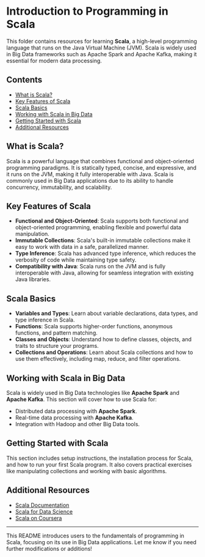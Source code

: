 # Introduction to Programming in Scala

This folder contains resources for learning **Scala**, a high-level programming language that runs on the Java Virtual Machine (JVM). Scala is widely used in Big Data frameworks such as Apache Spark and Apache Kafka, making it essential for modern data processing.

## Contents
- [What is Scala?](#what-is-scala)
- [Key Features of Scala](#key-features-of-scala)
- [Scala Basics](#scala-basics)
- [Working with Scala in Big Data](#working-with-scala-in-big-data)
- [Getting Started with Scala](#getting-started-with-scala)
- [Additional Resources](#additional-resources)

## What is Scala?
Scala is a powerful language that combines functional and object-oriented programming paradigms. It is statically typed, concise, and expressive, and it runs on the JVM, making it fully interoperable with Java. Scala is commonly used in Big Data applications due to its ability to handle concurrency, immutability, and scalability.

## Key Features of Scala
- **Functional and Object-Oriented**: Scala supports both functional and object-oriented programming, enabling flexible and powerful data manipulation.
- **Immutable Collections**: Scala's built-in immutable collections make it easy to work with data in a safe, parallelized manner.
- **Type Inference**: Scala has advanced type inference, which reduces the verbosity of code while maintaining type safety.
- **Compatibility with Java**: Scala runs on the JVM and is fully interoperable with Java, allowing for seamless integration with existing Java libraries.

## Scala Basics
- **Variables and Types**: Learn about variable declarations, data types, and type inference in Scala.
- **Functions**: Scala supports higher-order functions, anonymous functions, and pattern matching.
- **Classes and Objects**: Understand how to define classes, objects, and traits to structure your programs.
- **Collections and Operations**: Learn about Scala collections and how to use them effectively, including map, reduce, and filter operations.

## Working with Scala in Big Data
Scala is widely used in Big Data technologies like **Apache Spark** and **Apache Kafka**. This section will cover how to use Scala for:
- Distributed data processing with **Apache Spark**.
- Real-time data processing with **Apache Kafka**.
- Integration with Hadoop and other Big Data tools.

## Getting Started with Scala
This section includes setup instructions, the installation process for Scala, and how to run your first Scala program. It also covers practical exercises like manipulating collections and working with basic algorithms.

## Additional Resources
- [Scala Documentation](https://docs.scala-lang.org/)
- [Scala for Data Science](https://www.datacamp.com/courses/scala-for-data-science)
- [Scala on Coursera](https://www.coursera.org/courses?query=scala)

---

This README introduces users to the fundamentals of programming in Scala, focusing on its use in Big Data applications. Let me know if you need further modifications or additions!
